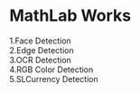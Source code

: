 # MathLab Works

1.Face Detection                                                                                                                          
2.Edge Detection                                                                                                                           
3.OCR Detection                                                                                                                           
4.RGB Color Detection                                                                                                                     
5.SLCurrency Detection   
